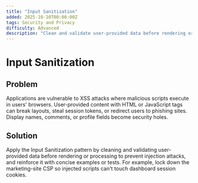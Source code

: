 ```yaml
---
title: "Input Sanitization"
added: 2025-10-10T00:00:00Z
tags: Security and Privacy
difficulty: Advanced
description: "Clean and validate user-provided data before rendering or processing to prevent injection attacks."
---
```

# Input Sanitization

## Problem

Applications are vulnerable to XSS attacks where malicious scripts execute in users' browsers. User-provided content with HTML or JavaScript tags can break layouts, steal session tokens, or redirect users to phishing sites. Display names, comments, or profile fields become security holes.

## Solution

Apply the Input Sanitization pattern by cleaning and validating user-provided data before rendering or processing to prevent injection attacks, and reinforce it with concise examples or tests. For example, lock down the marketing-site CSP so injected scripts can't touch dashboard session cookies.
